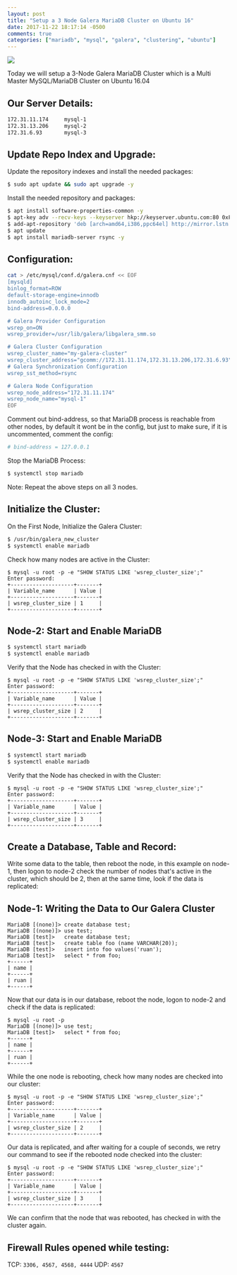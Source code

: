 ```yaml
---
layout: post
title: "Setup a 3 Node Galera MariaDB Cluster on Ubuntu 16"
date: 2017-11-22 18:17:14 -0500
comments: true
categories: ["mariadb", "mysql", "galera", "clustering", "ubuntu"]
---
```


![](https://i.snag.gy/lpT6Du.jpg)

Today we will setup a 3-Node Galera MariaDB Cluster which is a Multi Master MySQL/MariaDB Cluster on Ubuntu 16.04

## Our Server Details:

```bash
172.31.11.174     mysql-1
172.31.13.206     mysql-2
172.31.6.93       mysql-3
```

## Update Repo Index and Upgrade:

Update the repository indexes and install the needed packages:

```bash
$ sudo apt update && sudo apt upgrade -y
```

Install the needed repository and packages:

```bash
$ apt install software-properties-common -y
$ apt-key adv --recv-keys --keyserver hkp://keyserver.ubuntu.com:80 0xF1656F24C74CD1D8
$ add-apt-repository 'deb [arch=amd64,i386,ppc64el] http://mirror.lstn.net/mariadb/repo/10.1/ubuntu xenial main'
$ apt update
$ apt install mariadb-server rsync -y
```

## Configuration:

```bash
cat > /etc/mysql/conf.d/galera.cnf << EOF
[mysqld]
binlog_format=ROW
default-storage-engine=innodb
innodb_autoinc_lock_mode=2
bind-address=0.0.0.0

# Galera Provider Configuration
wsrep_on=ON
wsrep_provider=/usr/lib/galera/libgalera_smm.so

# Galera Cluster Configuration
wsrep_cluster_name="my-galera-cluster"
wsrep_cluster_address="gcomm://172.31.11.174,172.31.13.206,172.31.6.93"
# Galera Synchronization Configuration
wsrep_sst_method=rsync

# Galera Node Configuration
wsrep_node_address="172.31.11.174"
wsrep_node_name="mysql-1"
EOF
```

Comment out bind-address, so that MariaDB process is reachable from other nodes, by default it wont be in the config, but just to make sure, if it is uncommented, comment the config:

```bash /etc/mysql/my.cnf
# bind-address = 127.0.0.1
```

Stop the MariaDB Process:

```bash
$ systemctl stop mariadb
```

Note: Repeat the above steps on all 3 nodes.

## Initialize the Cluster:

On the First Node, Initialize the Galera Cluster:

```bash
$ /usr/bin/galera_new_cluster
$ systemctl enable mariadb
```

Check how many nodes are active in the Cluster:

```mysql
$ mysql -u root -p -e "SHOW STATUS LIKE 'wsrep_cluster_size';"
Enter password:
+--------------------+-------+
| Variable_name      | Value |
+--------------------+-------+
| wsrep_cluster_size | 1     |
+--------------------+-------+
```

## Node-2: Start and Enable MariaDB

```bash
$ systemctl start mariadb
$ systemctl enable mariadb
```

Verify that the Node has checked in with the Cluster:

```mysql
$ mysql -u root -p -e "SHOW STATUS LIKE 'wsrep_cluster_size';"
Enter password:
+--------------------+-------+
| Variable_name      | Value |
+--------------------+-------+
| wsrep_cluster_size | 2     |
+--------------------+-------+
```

## Node-3: Start and Enable MariaDB

```bash
$ systemctl start mariadb
$ systemctl enable mariadb
```

Verify that the Node has checked in with the Cluster:

```mysql
$ mysql -u root -p -e "SHOW STATUS LIKE 'wsrep_cluster_size';"
Enter password:
+--------------------+-------+
| Variable_name      | Value |
+--------------------+-------+
| wsrep_cluster_size | 3     |
+--------------------+-------+
```

## Create a Database, Table and Record:

Write some data to the table, then reboot the node, in this example on node-1, then logon to node-2 check the number of nodes that's active in the cluster, which should be 2, then at the same time, look if the data is replicated:

## Node-1: Writing the Data to Our Galera Cluster

```mysql
MariaDB [(none)]> create database test;
MariaDB [(none)]> use test;
MariaDB [test]>   create database test;
MariaDB [test]>   create table foo (name VARCHAR(20));
MariaDB [test]>   insert into foo values('ruan');
MariaDB [test]>   select * from foo;
+------+
| name |
+------+
| ruan |
+------+
```

Now that our data is in our database, reboot the node, logon to node-2 and check if the data is replicated:

```mysql
$ mysql -u root -p
MariaDB [(none)]> use test;
MariaDB [test]>   select * from foo;
+------+
| name |
+------+
| ruan |
+------+
```

While the one node is rebooting, check how many nodes are checked into our cluster:

```mysql
$ mysql -u root -p -e "SHOW STATUS LIKE 'wsrep_cluster_size';"
Enter password:
+--------------------+-------+
| Variable_name      | Value |
+--------------------+-------+
| wsrep_cluster_size | 2     |
+--------------------+-------+
```

Our data is replicated, and after waiting for a couple of seconds, we retry our command to see if the rebooted node checked into the cluster:

```mysql
$ mysql -u root -p -e "SHOW STATUS LIKE 'wsrep_cluster_size';"
Enter password:
+--------------------+-------+
| Variable_name      | Value |
+--------------------+-------+
| wsrep_cluster_size | 3     |
+--------------------+-------+
```

We can confirm that the node that was rebooted, has checked in with the cluster again.

## Firewall Rules opened while testing:

TCP: `3306, 4567, 4568, 4444`
UDP: `4567`


